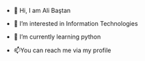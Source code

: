 - 👋 Hi, I am Ali Baştan
- 👀 I’m interested in Information Technologies
- 🌱 I’m currently learning python

- 📫You can reach me via my profile


<!---
alibastan-py/alibastan-py is a ✨ special ✨ repository because its `README.md` (this file) appears on your GitHub profile.
You can click the Preview link to take a look at your changes.
--->

